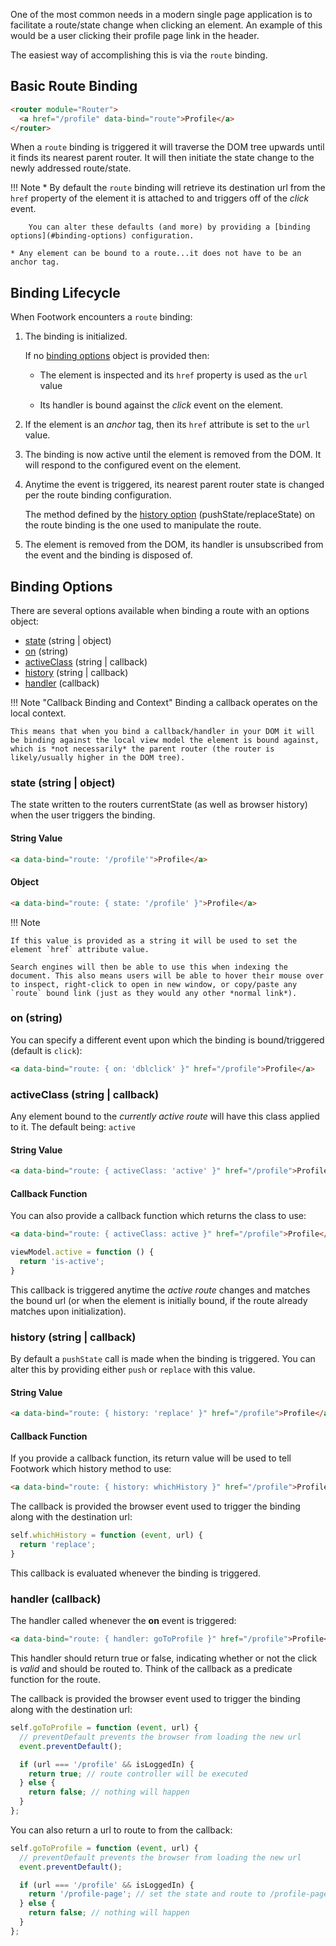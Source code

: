 One of the most common needs in a modern single page application is to facilitate a route/state change when clicking an element. An example of this would be a user clicking their profile page link in the header.

The easiest way of accomplishing this is via the `route` binding.

## Basic Route Binding

```html
<router module="Router">
  <a href="/profile" data-bind="route">Profile</a>
</router>
```

When a `route` binding is triggered it will traverse the DOM tree upwards until it finds its nearest parent router. It will then initiate the state change to the newly addressed route/state.

!!! Note
    * By default the `route` binding will retrieve its destination url from the `href` property of the element it is attached to and triggers off of the *click* event.

        You can alter these defaults (and more) by providing a [binding options](#binding-options) configuration.

    * Any element can be bound to a route...it does not have to be an anchor tag.

## Binding Lifecycle

When Footwork encounters a `route` binding:

1. The binding is initialized.

    If no [binding options](#binding-options) object is provided then:

    * The element is inspected and its `href` property is used as the `url` value

    * Its handler is bound against the *click* event on the element.

1. If the element is an *anchor* tag, then its `href` attribute is set to the `url` value.

1. The binding is now active until the element is removed from the DOM. It will respond to the configured event on the element.

1. Anytime the event is triggered, its nearest parent router state is changed per the route binding configuration.
    
    The method defined by the [history option](#history-string-callback) (pushState/replaceState) on the route binding is the one used to manipulate the route.

1. The element is removed from the DOM, its handler is unsubscribed from the event and the binding is disposed of.

## Binding Options

There are several options available when binding a route with an options object:

* [state](#state-string-object) (string | object)
* [on](#on-string) (string)
* [activeClass](#activeclass-string-callback) (string | callback)
* [history](#history-string-callback) (string | callback)
* [handler](#handler-callback) (callback)

!!! Note "Callback Binding and Context"
    Binding a callback operates on the local context.

    This means that when you bind a callback/handler in your DOM it will be binding against the local view model the element is bound against, which is *not necessarily* the parent router (the router is likely/usually higher in the DOM tree).

### state (string | object)

The state written to the routers currentState (as well as browser history) when the user triggers the binding.

#### String Value

```html
<a data-bind="route: '/profile'">Profile</a>
```

#### Object

```html
<a data-bind="route: { state: '/profile' }">Profile</a>
```

!!! Note

    If this value is provided as a string it will be used to set the element `href` attribute value.

    Search engines will then be able to use this when indexing the document. This also means users will be able to hover their mouse over to inspect, right-click to open in new window, or copy/paste any `route` bound link (just as they would any other *normal link*).

### on (string)

You can specify a different event upon which the binding is bound/triggered (default is `click`):

```html
<a data-bind="route: { on: 'dblclick' }" href="/profile">Profile</a>
```

### activeClass (string | callback)

Any element bound to the *currently active route* will have this class applied to it. The default being: `active`

#### String Value

```html
<a data-bind="route: { activeClass: 'active' }" href="/profile">Profile</a>
```

#### Callback Function

You can also provide a callback function which returns the class to use:

```html
<a data-bind="route: { activeClass: active }" href="/profile">Profile</a>
```

```javascript
viewModel.active = function () {
  return 'is-active';
}
```

This callback is triggered anytime the *active route* changes and matches the bound url (or when the element is initially bound, if the route already matches upon initialization).

### history (string | callback)

By default a `pushState` call is made when the binding is triggered. You can alter this by providing either `push` or `replace` with this value.

#### String Value

```html
<a data-bind="route: { history: 'replace' }" href="/profile">Profile</a>
```

#### Callback Function

If you provide a callback function, its return value will be used to tell Footwork which history method to use:

```html
<a data-bind="route: { history: whichHistory }" href="/profile">Profile</a>
```

The callback is provided the browser event used to trigger the binding along with the destination url:

```javascript
self.whichHistory = function (event, url) {
  return 'replace';
}
```

This callback is evaluated whenever the binding is triggered.

### handler (callback)

The handler called whenever the **on** event is triggered:

```html
<a data-bind="route: { handler: goToProfile }" href="/profile">Profile</a>
```

This handler should return true or false, indicating whether or not the click is *valid* and should be routed to. Think of the callback as a predicate function for the route.

The callback is provided the browser event used to trigger the binding along with the destination url:

```javascript
self.goToProfile = function (event, url) {
  // preventDefault prevents the browser from loading the new url
  event.preventDefault();

  if (url === '/profile' && isLoggedIn) {
    return true; // route controller will be executed
  } else {
    return false; // nothing will happen
  }
};
```

You can also return a url to route to from the callback:

```javascript
self.goToProfile = function (event, url) {
  // preventDefault prevents the browser from loading the new url
  event.preventDefault();

  if (url === '/profile' && isLoggedIn) {
    return '/profile-page'; // set the state and route to /profile-page (as opposed to /profile)
  } else {
    return false; // nothing will happen
  }
};
```
